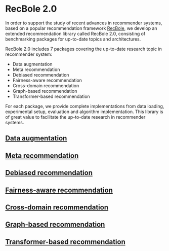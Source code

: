 # RecBole 2.0
In order to support the study of recent advances in recommender
systems, based on a popular recommendation framework [RecBole](https://github.com/RUCAIBox/Recbole), we develop an extended recommendation library called RecBole 2.0, consisting of benchmarking packages for up-to-date topics and architectures. 

RecBole 2.0 includes 7 packages covering the up-to-date research topic in recommender system:

* Data augmentation
* Meta recommendation
* Debiased recommendation
* Fairness-aware recommendation
* Cross-domain recommendation
* Graph-based recommendation
* Transformer-based recommendation

For each package, we provide complete implementations from data loading, experimental
setup, evaluation and algorithm implementation. This library is of great value to facilitate the up-to-date research in recommender
systems. 


## [Data augmentation](https://github.com/RUCAIBox/RecBole-DA)

## [Meta recommendation](https://github.com/nuster1128/RecBole-MetaRec)

## [Debiased recommendation](https://github.com/JingsenZhang/RecBole-Debias)

## [Fairness-aware recommendation](https://github.com/TangJiakai/RecBole-FairRec)

## [Cross-domain recommendation](https://github.com/RUCAIBox/RecBole-CDR)

## [Graph-based recommendation](https://github.com/RUCAIBox/RecBole-GNN)

## [Transformer-based recommendation](https://github.com/RUCAIBOX/RecBole-TRM)

